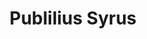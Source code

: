 ---
title: "Publilius Syrus"
hashtag: "publilius-syrus"
layout: hashtag
permalink: /:title/
tags:
  - Roman
  - Writer
  - Human Being
  - dead at the moment
---